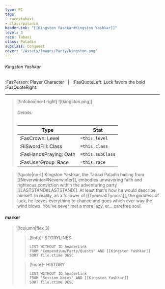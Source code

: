 ```yaml
---
type: PC
tags:
- race/tabaxi
- class/paladin
headerLink: "[[Kingston Yashkar#Kingston Yashkar]]"
level: 3
race: Tabaxi
class: Paladin
subClass: Conquest
cover: "/Assets/Images/Party/kingston.png"
---
```

###### Kingston Yashkar
:FasPerson: Player Character &nbsp; | &nbsp; :FasQuoteLeft: Luck favors the bold :FasQuoteRight:
___
> [!infobox|no-t right]
> ![[kingston.png]]
> ###### Details:
> | Type | Stat |
> | ---- | ---- |
> | :FasCrown: Level   | `=this.level` |
> | :RiSwordFill: Class |  `=this.class`|
> | :FasHandsPraying: Oath |  `=this.subClass`|
> |  :FasUserGroup: Race |  `=this.race`|

> [!quote|no-t]
> Kingston Yashkar, the Tabaxi Paladin hailing from [[Neverwinter#Neverwinter]], embodies unwavering faith and righteous conviction within the adventuring party [[LASTSTAND#LASTSTAND]]. At least that's how he would describe himself. In reality, as a follower of [[Tymora#Tymora]], the goddess of luck, he leaves everything to chance and goes which ever way the wind blows. You've never met a more lazy, er... carefree soul.
#### marker
> [!column|flex 3]
>> [!info]- STORYLINES:
>>```dataview
>>LIST WITHOUT ID headerLink
>>FROM "Compendium/Party/Quests" AND [[Kingston Yashkar]]
>>SORT file.ctime DESC
>
>>[!note]- HISTORY
>>```dataview
>>LIST WITHOUT ID headerLink
>>FROM "Session Notes" AND [[Kingston Yashkar]]
>>SORT file.ctime DESC